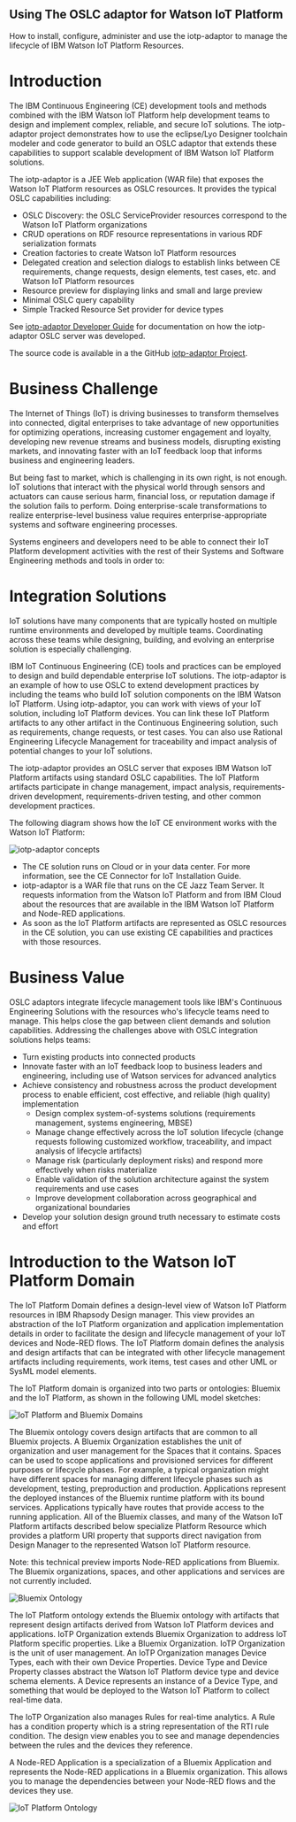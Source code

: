 <div class="notice">
  <div class="header">
    <h2 class="title">Using The OSLC adaptor for Watson IoT Platform</h2>
  </div>
  <div class="content">
    How to install, configure, administer and use the iotp-adaptor to manage the lifecycle of IBM Watson IoT Platform Resources.
  </div>
</div>

# Introduction

The IBM Continuous Engineering (CE) development tools and methods combined with the IBM Watson IoT Platform help development teams to design and implement complex, reliable, and secure IoT solutions. The iotp-adaptor project demonstrates how to use the eclipse/Lyo Designer toolchain modeler and code generator to build an OSLC adaptor that extends these capabilities to support scalable development of IBM Watson IoT Platform solutions.

The iotp-adaptor is a JEE Web application (WAR file) that exposes the Watson IoT Platform resources as OSLC resources. It provides the typical OSLC capabilities including:

* OSLC Discovery: the OSLC ServiceProvider resources correspond to the Watson IoT Platform organizations
* CRUD operations on RDF resource representations in various RDF serialization formats
* Creation factories to create Watson IoT Platform resources
* Delegated creation and selection dialogs to establish links between CE requirements, change requests, design elements, test cases, etc. and Watson IoT Platform resources
* Resource preview for displaying links and small and large preview
* Minimal OSLC query capability
* Simple Tracked Resource Set provider for device types

See [iotp-adaptor Developer Guide](../developer-guide) for documentation on how the iotp-adaptor OSLC server was developed.

The source code is available in a the GitHub [iotp-adaptor Project](https://github.com/OSLC/iotp-adaptor).

# Business Challenge

The Internet of Things (IoT) is driving businesses to transform themselves into connected, digital enterprises to take advantage of new opportunities for optimizing operations, increasing customer engagement and loyalty, developing new revenue streams and business models, disrupting existing markets, and innovating faster with an IoT feedback loop that informs business and engineering leaders.

But being fast to market, which is challenging in its own right, is not enough. IoT solutions that interact with the physical world through sensors and actuators can cause serious harm, financial loss, or reputation damage if the solution fails to perform. Doing enterprise-scale transformations to realize enterprise-level business value requires enterprise-appropriate systems and software engineering processes.

Systems engineers and developers need to be able to connect their IoT Platform development activities with the rest of their Systems and Software Engineering methods and tools in order to:


# Integration Solutions

IoT solutions have many components that are typically hosted on multiple runtime environments and developed by multiple teams. Coordinating across these teams while designing, building, and evolving an enterprise solution is especially challenging.

IBM IoT Continuous Engineering (CE) tools and practices can be employed to design and build dependable enterprise IoT solutions. The iotp-adaptor is an example of how to use OSLC to extend development practices by including the teams who build IoT solution components on the IBM Watson IoT Platform.  Using iotp-adaptor, you can work with views of your IoT solution, including IoT Platform devices. You can link these IoT Platform artifacts to any other artifact in the Continuous Engineering solution, such as requirements, change requests, or test cases. You can also use Rational Engineering Lifecycle Management for traceability and impact analysis of potential changes to your IoT solutions.

The iotp-adaptor provides an OSLC server that exposes IBM Watson IoT Platform artifacts using standard OSLC capabilities. The IoT Platform artifacts participate in change management, impact analysis, requirements-driven development, requirements-driven testing, and other common development practices.

The following diagram shows how the IoT CE environment works with the Watson IoT Platform:

![iotp-adaptor concepts](images/concepts-detailed.png "iotp-adaptor Concepts")

* The CE solution runs on Cloud or in your data center. For more information, see the CE Connector for IoT Installation Guide.
* iotp-adaptor is a WAR file that runs on the CE Jazz Team Server. It requests information from the Watson IoT Platform and from IBM Cloud about the resources that are available in the IBM Watson IoT Platform and Node-RED applications.
* As soon as the IoT Platform artifacts are represented as OSLC resources in the CE solution, you can use existing CE capabilities and practices with those resources.

# Business Value

OSLC adaptors integrate lifecycle management tools like IBM's Continuous Engineering Solutions with the resources who's lifecycle teams need to manage. This helps close the gap between client demands and solution capabilities. Addressing the challenges above with OSLC integration solutions helps teams:

* Turn existing products into connected products
* Innovate faster with an IoT feedback loop to business leaders and engineering, including use of Watson services for advanced analytics
* Achieve consistency and robustness across the product development process to enable efficient, cost effective, and reliable (high quality) implementation
	* Design complex system-of-systems solutions (requirements management, systems engineering, MBSE)
	* Manage change effectively across the IoT solution lifecycle (change requests following customized workflow, traceability, and impact analysis of lifecycle artifacts)
	* Manage risk (particularly deployment risks) and respond more effectively when risks materialize
	* Enable validation of the solution architecture against the system requirements and use cases
	* Improve development collaboration across geographical and organizational boundaries
* Develop your solution design ground truth necessary to estimate costs and effort

# Introduction to the Watson IoT Platform Domain

The IoT Platform Domain defines a design-level view of Watson IoT Platform resources in IBM Rhapsody Design manager. This view provides an abstraction of the IoT Platform organization and application implementation details in order to facilitate the design and lifecycle management of your IoT devices and Node-RED flows. The IoT Platform domain defines the analysis and design artifacts that can be integrated with other lifecycle management artifacts including requirements, work items, test cases and other UML or SysML model elements.

The IoT Platform domain is organized into two parts or ontologies: Bluemix and the IoT Platform, as shown in the following UML model sketches:

![IoT Platform and Bluemix Domains](images/iot-and-bluemix-packages.png "IoT Platform and Bluemix Domains")

The Bluemix ontology covers design artifacts that are common to all Bluemix projects. A Bluemix Organization establishes the unit of organization and user management for the Spaces that it contains. Spaces can be used to scope applications and provisioned services for different purposes or lifecycle phases. For example, a typical organization might have different spaces for managing different lifecycle phases such as development, testing, preproduction and production. Applications represent the deployed instances of the Bluemix runtime platform with its bound services. Applications typically have routes that provide access to the running application. All of the Bluemix classes, and many of the Watson IoT Platform artifacts described below specialize Platform Resource which provides a platform URI property that supports direct navigation from Design Manager to the represented Watson IoT Platform resource.

Note: this technical preview imports Node-RED applications from Bluemix. The Bluemix organizations, spaces, and other applications and services are not currently included.

![Bluemix Ontology](images/bluemix-ontology.png "Bluemix Ontology")

The IoT Platform ontology extends the Bluemix ontology with artifacts that represent design artifacts derived from Watson IoT Platform devices and applications. IoTP Organization extends Bluemix Organization to address IoT Platform specific properties. Like a Bluemix Organization. IoTP Organization is the unit of user management. An IoTP Organization manages Device Types, each with their own Device Properties. Device Type and Device Property classes abstract the Watson IoT Platform device type and device schema elements. A Device represents an instance of a Device Type, and something that would be deployed to the Watson IoT Platform to collect real-time data.

The IoTP Organization also manages Rules for real-time analytics. A Rule has a condition property which is a string representation of the RTI rule condition. The design view enables you to see and manage dependencies between the rules and the devices they reference.

A Node-RED Application is a specialization of a Bluemix Application and represents the Node-RED applications in a Bluemix organization. This allows you to manage the dependencies between your Node-RED flows and the devices they use.

![IoT Platform Ontology](images/iotp-ontology.png "IoT Platform Ontology")

